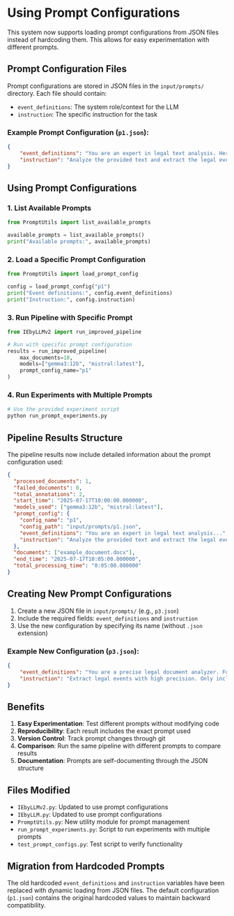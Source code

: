# Using Prompt Configurations

This system now supports loading prompt configurations from JSON files instead of hardcoding them. This allows for easy experimentation with different prompts.

## Prompt Configuration Files

Prompt configurations are stored in JSON files in the `input/prompts/` directory. Each file should contain:

- `event_definitions`: The system role/context for the LLM
- `instruction`: The specific instruction for the task

### Example Prompt Configuration (`p1.json`):

```json
{
    "event_definitions": "You are an expert in legal text analysis. Here are the definitions of legal events:\n- Event: Relates to the extent of text containing contextual event-related information.\n- Event_who: Corresponds to the subject of the event...",
    "instruction": "Analyze the provided text and extract the legal events. Provide the results in a structured format..."
}
```

## Using Prompt Configurations

### 1. List Available Prompts

```python
from PromptUtils import list_available_prompts

available_prompts = list_available_prompts()
print("Available prompts:", available_prompts)
```

### 2. Load a Specific Prompt Configuration

```python
from PromptUtils import load_prompt_config

config = load_prompt_config("p1")
print("Event definitions:", config.event_definitions)
print("Instruction:", config.instruction)
```

### 3. Run Pipeline with Specific Prompt

```python
from IEbyLLMv2 import run_improved_pipeline

# Run with specific prompt configuration
results = run_improved_pipeline(
    max_documents=10,
    models=["gemma3:12b", "mistral:latest"],
    prompt_config_name="p1"
)
```

### 4. Run Experiments with Multiple Prompts

```python
# Use the provided experiment script
python run_prompt_experiments.py
```

## Pipeline Results Structure

The pipeline results now include detailed information about the prompt configuration used:

```json
{
  "processed_documents": 1,
  "failed_documents": 0,
  "total_annotations": 2,
  "start_time": "2025-07-17T10:00:00.000000",
  "models_used": ["gemma3:12b", "mistral:latest"],
  "prompt_config": {
    "config_name": "p1",
    "config_path": "input/prompts/p1.json",
    "event_definitions": "You are an expert in legal text analysis...",
    "instruction": "Analyze the provided text and extract the legal events..."
  },
  "documents": ["example_document.docx"],
  "end_time": "2025-07-17T10:05:00.000000",
  "total_processing_time": "0:05:00.000000"
}
```

## Creating New Prompt Configurations

1. Create a new JSON file in `input/prompts/` (e.g., `p3.json`)
2. Include the required fields: `event_definitions` and `instruction`
3. Use the new configuration by specifying its name (without `.json` extension)

### Example New Configuration (`p3.json`):

```json
{
    "event_definitions": "You are a precise legal document analyzer. Focus on extracting only explicit legal events...",
    "instruction": "Extract legal events with high precision. Only include events that are explicitly stated in the text..."
}
```

## Benefits

1. **Easy Experimentation**: Test different prompts without modifying code
2. **Reproducibility**: Each result includes the exact prompt used
3. **Version Control**: Track prompt changes through git
4. **Comparison**: Run the same pipeline with different prompts to compare results
5. **Documentation**: Prompts are self-documenting through the JSON structure

## Files Modified

- `IEbyLLMv2.py`: Updated to use prompt configurations
- `IEbyLLM.py`: Updated to use prompt configurations  
- `PromptUtils.py`: New utility module for prompt management
- `run_prompt_experiments.py`: Script to run experiments with multiple prompts
- `test_prompt_configs.py`: Test script to verify functionality

## Migration from Hardcoded Prompts

The old hardcoded `event_definitions` and `instruction` variables have been replaced with dynamic loading from JSON files. The default configuration (`p1.json`) contains the original hardcoded values to maintain backward compatibility.
